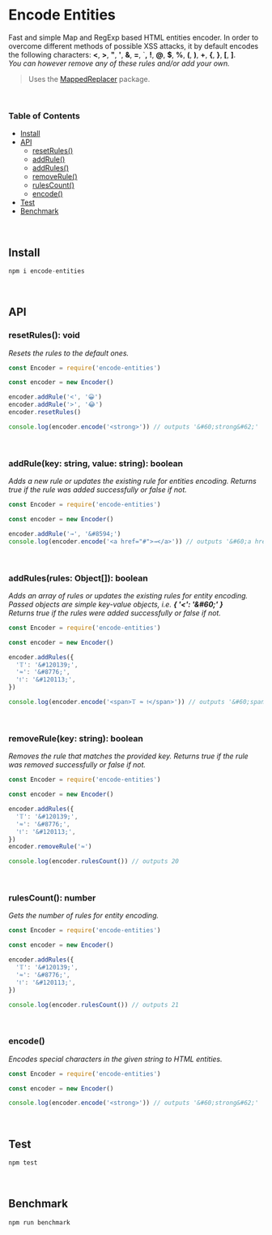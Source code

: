 # Encode Entities

Fast and simple Map and RegExp based HTML entities encoder. In order to overcome different methods of possible XSS attacks, it by default encodes the following characters: **<**, **>**, **"**, **'**, **&**, **=**, `**,** **!**, **@**, **\$**, **%**, **(**, **)**, **+**, **{**, **}**, **[**, **]**.<br>_You can however remove any of these rules and/or add your own._

> Uses the [MappedReplacer](https://www.npmjs.com/package/mapped-replacer) package.

<br>

### Table of Contents

<!--generated by TOC-->

- [Install](#install)
- [API](#api)
  - [resetRules&#40;&#41;](#resetrules-void)
  - [addRule&#40;&#41;](#addrulekey-string-value-string-boolean)
  - [addRules&#40;&#41;](#addrulesrules-object-boolean)
  - [removeRule&#40;&#41;](#removerulekey-string-boolean)
  - [rulesCount&#40;&#41;](#rulescount-number)
  - [encode&#40;&#41;](#encode)
- [Test](#test)
- [Benchmark](#benchmark)
  <!--/generated by TOC-->

<br>

## Install

```javascript
npm i encode-entities
```

<br>

## API

### resetRules(): void

_Resets the rules to the default ones._

```javascript
const Encoder = require('encode-entities')

const encoder = new Encoder()

encoder.addRule('<', '😀')
encoder.addRule('>', '😂')
encoder.resetRules()

console.log(encoder.encode('<strong>')) // outputs '&#60;strong&#62;'
```

<br>

### addRule(key: string, value: string): boolean

_Adds a new rule or updates the existing rule for entities encoding. Returns true if the rule was added successfully or false if not._

```javascript
const Encoder = require('encode-entities')

const encoder = new Encoder()

encoder.addRule('→', '&#8594;')
console.log(encoder.encode('<a href="#">→</a>')) // outputs '&#60;a href&#61;&#34;#&#34;&#62;&#8594;&#60;/a&#62;'
```

<br>

### addRules(rules: Object[]): boolean

_Adds an array of rules or updates the existing rules for entity encoding._<br>
_Passed objects are simple key-value objects, i.e. **{ '<': '\&#60;' }**_<br>
_Returns true if the rules were added successfully or false if not._

```javascript
const Encoder = require('encode-entities')

const encoder = new Encoder()

encoder.addRules({
  '𝕋': '&#120139;',
  '≈': '&#8776;',
  '𝔱': '&#120113;',
})

console.log(encoder.encode('<span>𝕋 ≈ 𝔱</span>')) // outputs '&#60;span&#62;&#120139; &#8776; &#120113;&#60;/span&#62;'
```

<br>

### removeRule(key: string): boolean

_Removes the rule that matches the provided key._
_Returns true if the rule was removed successfully or false if not._

```javascript
const Encoder = require('encode-entities')

const encoder = new Encoder()

encoder.addRules({
  '𝕋': '&#120139;',
  '≈': '&#8776;',
  '𝔱': '&#120113;',
})
encoder.removeRule('≈')

console.log(encoder.rulesCount()) // outputs 20
```

<br>

### rulesCount(): number

_Gets the number of rules for entity encoding._

```javascript
const Encoder = require('encode-entities')

const encoder = new Encoder()

encoder.addRules({
  '𝕋': '&#120139;',
  '≈': '&#8776;',
  '𝔱': '&#120113;',
})

console.log(encoder.rulesCount()) // outputs 21
```

<br>

### encode()

_Encodes special characters in the given string to HTML entities._

```javascript
const Encoder = require('encode-entities')

const encoder = new Encoder()

console.log(encoder.encode('<strong>')) // outputs '&#60;strong&#62;'
```

<br>

## Test

```javascript
npm test
```

<br>

## Benchmark

```javascript
npm run benchmark
```
